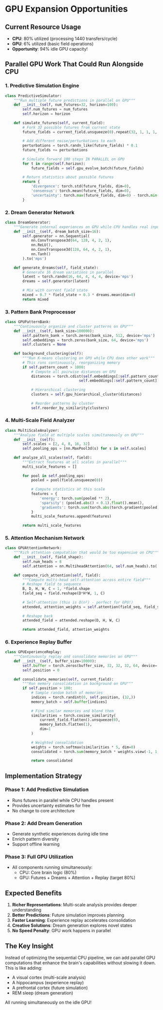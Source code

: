 # GPU Expansion Opportunities

## Current Resource Usage
- **CPU**: 80% utilized (processing 1440 transfers/cycle)
- **GPU**: 6% utilized (basic field operations)
- **Opportunity**: 94% idle GPU capacity!

## Parallel GPU Work That Could Run Alongside CPU

### 1. Predictive Simulation Engine
```python
class PredictiveSimulator:
    """Run multiple future predictions in parallel on GPU"""
    def __init__(self, num_futures=32, horizon=100):
        self.num_futures = num_futures
        self.horizon = horizon
        
    def simulate_futures(self, current_field):
        # Fork 32 possible futures from current state
        future_fields = current_field.unsqueeze(0).repeat(32, 1, 1, 1, 1)
        
        # Add different noise/perturbations to each
        perturbations = torch.randn_like(future_fields) * 0.1
        future_fields += perturbations
        
        # Simulate forward 100 steps IN PARALLEL on GPU
        for t in range(self.horizon):
            future_fields = self.gpu_evolve_batch(future_fields)
        
        # Return statistics about possible futures
        return {
            'divergence': torch.std(future_fields, dim=0),
            'consensus': torch.mean(future_fields, dim=0),
            'uncertainty': torch.max(future_fields, dim=0) - torch.min(future_fields, dim=0)
        }
```

### 2. Dream Generator Network
```python
class DreamGenerator:
    """Generate internal experiences on GPU while CPU handles real input"""
    def __init__(self, dream_batch_size=16):
        self.generator = nn.Sequential(
            nn.ConvTranspose3d(64, 128, 4, 2, 1),
            nn.ReLU(),
            nn.ConvTranspose3d(128, 64, 4, 2, 1),
            nn.Tanh()
        ).to('mps')
        
    def generate_dreams(self, field_state):
        # Generate 16 dream variations in parallel
        latent = torch.randn(16, 64, 4, 4, 4, device='mps')
        dreams = self.generator(latent)
        
        # Mix with current field state
        mixed = 0.7 * field_state + 0.3 * dreams.mean(dim=0)
        return mixed
```

### 3. Pattern Bank Preprocessor
```python
class GPUPatternBank:
    """Continuously organize and cluster patterns on GPU"""
    def __init__(self, bank_size=100000):
        self.pattern_bank = torch.zeros(bank_size, 512, device='mps')
        self.embeddings = torch.zeros(bank_size, 64, device='mps')
        self.clusters = None
        
    def background_clustering(self):
        """Run K-means clustering on GPU while CPU does other work"""
        # This runs continuously, reorganizing memory
        if self.pattern_count > 1000:
            # Compute all pairwise distances on GPU
            distances = torch.cdist(self.embeddings[:self.pattern_count], 
                                  self.embeddings[:self.pattern_count])
            
            # Hierarchical clustering
            clusters = self.gpu_hierarchical_cluster(distances)
            
            # Reorder patterns by cluster
            self.reorder_by_similarity(clusters)
```

### 4. Multi-Scale Field Analyzer
```python
class MultiScaleAnalyzer:
    """Analyze field at multiple scales simultaneously on GPU"""
    def __init__(self):
        self.scales = [2, 4, 8, 16, 32]
        self.pooling_ops = [nn.MaxPool3d(s) for s in self.scales]
        
    def analyze_all_scales(self, field):
        """Extract features at all scales in parallel"""
        multi_scale_features = []
        
        for pool in self.pooling_ops:
            pooled = pool(field.unsqueeze(0))
            
            # Compute statistics at this scale
            features = {
                'energy': torch.sum(pooled ** 2),
                'sparsity': (pooled.abs() < 0.1).float().mean(),
                'gradients': torch.sum(torch.abs(torch.gradient(pooled)[0]))
            }
            multi_scale_features.append(features)
            
        return multi_scale_features
```

### 5. Attention Mechanism Network
```python
class GPUAttentionNetwork:
    """Rich attention computation that would be too expensive on CPU"""
    def __init__(self, field_shape):
        self.num_heads = 8
        self.attention = nn.MultiheadAttention(64, self.num_heads).to('mps')
        
    def compute_rich_attention(self, field):
        """Compute multi-head self-attention across entire field"""
        # Reshape field to sequence
        B, D, H, W, C = 1, *field.shape
        field_seq = field.reshape(D*H*W, 1, C)
        
        # Self-attention (this is O(n²) - perfect for GPU!)
        attended, attention_weights = self.attention(field_seq, field_seq, field_seq)
        
        # Reshape back
        attended_field = attended.reshape(D, H, W, C)
        
        return attended_field, attention_weights
```

### 6. Experience Replay Buffer
```python
class GPUExperienceReplay:
    """Continuously replay and consolidate memories on GPU"""
    def __init__(self, buffer_size=10000):
        self.buffer = torch.zeros(buffer_size, 32, 32, 32, 64, device='mps')
        self.position = 0
        
    def consolidate_memories(self, current_field):
        """Run memory consolidation in background on GPU"""
        if self.position > 100:
            # Sample random batch of memories
            indices = torch.randint(0, self.position, (32,))
            memory_batch = self.buffer[indices]
            
            # Find similar memories and blend them
            similarities = torch.cosine_similarity(
                current_field.flatten().unsqueeze(0),
                memory_batch.flatten(1),
                dim=1
            )
            
            # Weighted consolidation
            weights = torch.softmax(similarities * 5, dim=0)
            consolidated = torch.sum(memory_batch * weights.view(-1, 1, 1, 1, 1), dim=0)
            
            return consolidated
```

## Implementation Strategy

### Phase 1: Add Predictive Simulation
- Runs futures in parallel while CPU handles present
- Provides uncertainty estimates for free
- No change to core architecture

### Phase 2: Add Dream Generation  
- Generate synthetic experiences during idle time
- Enrich pattern diversity
- Support offline learning

### Phase 3: Full GPU Utilization
- All components running simultaneously:
  - CPU: Core brain logic (80%)
  - GPU: Futures + Dreams + Attention + Replay (target 80%)
  
## Expected Benefits

1. **Richer Representations**: Multi-scale analysis provides deeper understanding
2. **Better Predictions**: Future simulation improves planning
3. **Faster Learning**: Experience replay accelerates consolidation
4. **Creative Solutions**: Dream generation explores novel states
5. **No Speed Penalty**: GPU work happens in parallel

## The Key Insight

Instead of optimizing the sequential CPU pipeline, we can add parallel GPU computations that enhance the brain's capabilities without slowing it down. This is like adding:
- A visual cortex (multi-scale analysis)
- A hippocampus (experience replay)  
- A prefrontal cortex (future simulation)
- REM sleep (dream generation)

All running simultaneously on the idle GPU!